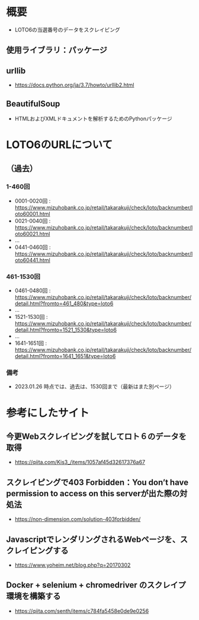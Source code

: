 # 概要
- LOTO6の当選番号のデータをスクレイピング

## 使用ライブラリ：パッケージ
## urllib 
- https://docs.python.org/ja/3.7/howto/urllib2.html

## BeautifulSoup
- HTMLおよびXMLドキュメントを解析するためのPythonパッケージ




# LOTO6のURLについて
## （過去）
### 1-460回
- 0001-0020回 : https://www.mizuhobank.co.jp/retail/takarakuji/check/loto/backnumber/loto60001.html
- 0021-0040回 : https://www.mizuhobank.co.jp/retail/takarakuji/check/loto/backnumber/loto60021.html
- ...
- 0441-0460回 : https://www.mizuhobank.co.jp/retail/takarakuji/check/loto/backnumber/loto60441.html

### 461-1530回
- 0461-0480回 : https://www.mizuhobank.co.jp/retail/takarakuji/check/loto/backnumber/detail.html?fromto=461_480&type=loto6
- ...
- 1521-1530回 : https://www.mizuhobank.co.jp/retail/takarakuji/check/loto/backnumber/detail.html?fromto=1521_1530&type=loto6
- ...
- 1641-1651回 : https://www.mizuhobank.co.jp/retail/takarakuji/check/loto/backnumber/detail.html?fromto=1641_1651&type=loto6

### 備考
- 2023.01.26 時点では、過去は、1530回まで（最新はまた別ページ）


# 参考にしたサイト
## 今更Webスクレイピングを試してロト６のデータを取得
- https://qiita.com/Kis3_/items/1057af45d32617376a67

## スクレイピングで403 Forbidden：You don’t have permission to access on this serverが出た際の対処法
- https://non-dimension.com/solution-403forbidden/

## JavascriptでレンダリングされるWebページを、スクレイピングする
- https://www.yoheim.net/blog.php?q=20170302

## Docker + selenium + chromedriver のスクレイプ環境を構築する
- https://qiita.com/senth/items/c784fa5458e0de9e0256
